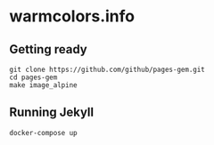 # warmcolors.info

## Getting ready

```
git clone https://github.com/github/pages-gem.git
cd pages-gem
make image_alpine
```

## Running Jekyll

```
docker-compose up
```
